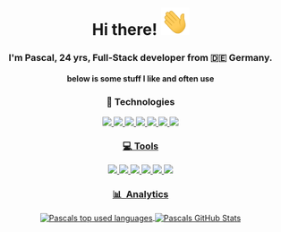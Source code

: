 <h1 align='center'>Hi there! <img src="https://raw.githubusercontent.com/PsclDev/PsclDev/master/wave.gif" width="50"></h1>
<h3 align='center'>I'm Pascal, 24 yrs, Full-Stack developer from 🇩🇪 Germany.</h3>
<h4 align='center'>below is some stuff I like and often use</h4>

<h3 align='center'> 🚀 Technologies </h3>
<p align="center">
  <a href="https://www.typescriptlang.org/"> <img src="https://cdn.jsdelivr.net/gh/devicons/devicon/icons/typescript/typescript-original.svg" width="50px" />
  <a href="https://nuxtjs.org/"> <img src="https://cdn.jsdelivr.net/gh/devicons/devicon/icons/nuxtjs/nuxtjs-original.svg" width="50px" />
  <a href="https://nestjs.com/"> <img src="https://cdn.jsdelivr.net/gh/devicons/devicon@latest/icons/nestjs/nestjs-original.svg" width="50px" />
  <a href="https://www.postgresql.org/"> <img src="https://cdn.jsdelivr.net/gh/devicons/devicon/icons/postgresql/postgresql-original.svg" width="50px" />
  <a href="https://tailwindcss.com/"> <img src="https://cdn.jsdelivr.net/gh/devicons/devicon/icons/tailwindcss/tailwindcss-original.svg" width="50px" />
  <a href="https://bun.sh/"> <img src="https://cdn.jsdelivr.net/gh/devicons/devicon/icons/bun/bun-original.svg" width="50px" />
  <a href="https://socket.io/"> <img src="https://cdn.jsdelivr.net/gh/devicons/devicon/icons/socketio/socketio-original.svg" width="50px" />
</p>

<h3 align='center'> 💻 Tools </h3>
<p align="center">
  <a href="https://www.apple.com/"> <img src="https://cdn.jsdelivr.net/gh/devicons/devicon/icons/apple/apple-original.svg" width="50px" />
  <a href="https://www.debian.org/"> <img src="https://cdn.jsdelivr.net/gh/devicons/devicon/icons/debian/debian-original.svg" width="50px" />
  <a href="https://code.visualstudio.com/"> <img src="https://cdn.jsdelivr.net/gh/devicons/devicon/icons/vscode/vscode-original.svg" width="50px" />
  <a href="https://www.docker.com/"> <img src="https://cdn.jsdelivr.net/gh/devicons/devicon/icons/docker/docker-original.svg" width="50px" />
  <a href="https://www.cloudflare.com/"> <img src="https://cdn.jsdelivr.net/gh/devicons/devicon/icons/cloudflare/cloudflare-original.svg" width="50px" />
  <a href="https://github.com/features/actions"> <img src="https://cdn.jsdelivr.net/gh/devicons/devicon@latest/icons/githubactions/githubactions-original.svg" width="50px" />
</p>

<h3 align='center'> 📊 &nbsp;Analytics </h3>

<p align="center">
  <a href="https://github.com/PsclDev/pscldev">
    <img align="center" src="https://github-readme-stats-self-five.vercel.app/api/top-langs/?username=PsclDev&theme=github_dark&langs_count=3&count_private=true" alt="Pascals top used languages"/>
  </a>
  <a href="https://github.com/PsclDev/pscldev">
    <img align="center" src="https://github-readme-stats-self-five.vercel.app/api?username=PsclDev&theme=github_dark&count_private=true" alt="Pascals GitHub Stats" />
  </a>
</p>
